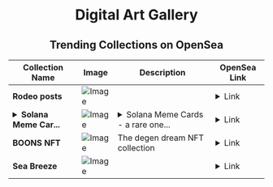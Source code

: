 <div align="center">

# Digital Art Gallery

## Trending Collections on OpenSea

| Collection Name                       | Image                                                                                     | Description                       | OpenSea Link                                                                                          |
|---------------------------------------|-------------------------------------------------------------------------------------------|-----------------------------------|--------------------------------------------------------------------------------------------------------|
| **Rodeo posts** | ![Image](https://i.seadn.io/s/raw/files/bd8cd2281a6a7f1efcdf3792d9f5bee8.png?w=500&auto=format?w=200&auto=format) |  | <details><summary>Link</summary>[Rodeo posts](https://opensea.io/collection/rodeo-posts-1459)</details> |
| **<details><summary>Solana Meme Car...</summary>Solana Meme Cards</details>** | ![Image](https://i.seadn.io/s/raw/files/65e4f44f41a485b131cea97b67ea86f6.png?w=500&auto=format?w=200&auto=format) | <details><summary>Solana Meme Cards - a rare one...</summary>Solana Meme Cards - a rare one indeed</details> | <details><summary>Link</summary>[Solana Meme Cards](https://opensea.io/collection/solana-meme-cards)</details> |
| **BOONS NFT** | ![Image](https://i.seadn.io/s/raw/files/6bf4b638a2caddf246a0d75d014612c3.png?w=500&auto=format?w=200&auto=format) | The degen dream NFT collection | <details><summary>Link</summary>[BOONS NFT](https://opensea.io/collection/boons-nft)</details> |
| **Sea Breeze** | ![Image](https://i.seadn.io/s/raw/files/5a4f95decdaabbd18c6b7f8de34bdbf3.jpg?w=500&auto=format?w=200&auto=format) |  | <details><summary>Link</summary>[Sea Breeze](https://opensea.io/collection/sea-breeze-6)</details> |

</div>